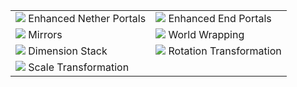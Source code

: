 |||
|-|-|
|![](https://qouteall.fun/imm_ptl_wiki_copy/assets/2020-07-13-21-38-25.png) Enhanced Nether Portals|![](https://qouteall.fun/imm_ptl_wiki_copy/assets/2020-05-26-21-55-16.png) Enhanced End Portals|
|![](https://qouteall.fun/imm_ptl_wiki_copy/assets/2020-05-26-21-58-45.png) Mirrors|![](https://qouteall.fun/imm_ptl_wiki_copy/assets/2020-05-26-22-03-59.png) World Wrapping|
|![](https://qouteall.fun/imm_ptl_wiki_copy/assets/2020-10-18-21-55-30.png) Dimension Stack|![](https://qouteall.fun/imm_ptl_wiki_copy/assets/2020-08-06-12-18-32.png) Rotation Transformation|
|![](https://qouteall.fun/imm_ptl_wiki_copy/assets/2020-09-15-21-13-34.png) Scale Transformation||












